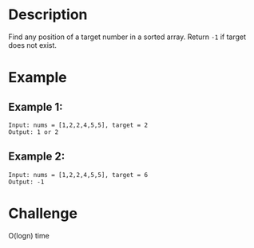 # Description
Find any position of a target number in a sorted array. Return `-1` if target does not exist.

# Example
## Example 1:
```
Input: nums = [1,2,2,4,5,5], target = 2
Output: 1 or 2
```
## Example 2:
```
Input: nums = [1,2,2,4,5,5], target = 6
Output: -1
```
# Challenge
O(logn) time